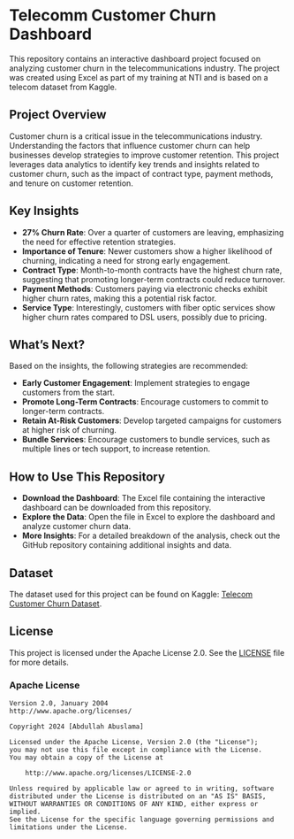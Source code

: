# Telecomm Customer Churn Dashboard

This repository contains an interactive dashboard project focused on analyzing customer churn in the telecommunications industry. The project was created using Excel as part of my training at NTI and is based on a telecom dataset from Kaggle.

## Project Overview

Customer churn is a critical issue in the telecommunications industry. Understanding the factors that influence customer churn can help businesses develop strategies to improve customer retention. This project leverages data analytics to identify key trends and insights related to customer churn, such as the impact of contract type, payment methods, and tenure on customer retention.

## Key Insights

- **27% Churn Rate**: Over a quarter of customers are leaving, emphasizing the need for effective retention strategies.
- **Importance of Tenure**: Newer customers show a higher likelihood of churning, indicating a need for strong early engagement.
- **Contract Type**: Month-to-month contracts have the highest churn rate, suggesting that promoting longer-term contracts could reduce turnover.
- **Payment Methods**: Customers paying via electronic checks exhibit higher churn rates, making this a potential risk factor.
- **Service Type**: Interestingly, customers with fiber optic services show higher churn rates compared to DSL users, possibly due to pricing.

## What’s Next?

Based on the insights, the following strategies are recommended:

- **Early Customer Engagement**: Implement strategies to engage customers from the start.
- **Promote Long-Term Contracts**: Encourage customers to commit to longer-term contracts.
- **Retain At-Risk Customers**: Develop targeted campaigns for customers at higher risk of churning.
- **Bundle Services**: Encourage customers to bundle services, such as multiple lines or tech support, to increase retention.

## How to Use This Repository

- **Download the Dashboard**: The Excel file containing the interactive dashboard can be downloaded from this repository.
- **Explore the Data**: Open the file in Excel to explore the dashboard and analyze customer churn data.
- **More Insights**: For a detailed breakdown of the analysis, check out the GitHub repository containing additional insights and data.

## Dataset

The dataset used for this project can be found on Kaggle: [Telecom Customer Churn Dataset](https://www.kaggle.com/datasets/blastchar/telco-customer-churn).

## License

This project is licensed under the Apache License 2.0. See the [LICENSE](LICENSE) file for more details.

### Apache License

    Version 2.0, January 2004
    http://www.apache.org/licenses/

    Copyright 2024 [Abdullah Abuslama]

    Licensed under the Apache License, Version 2.0 (the "License");
    you may not use this file except in compliance with the License.
    You may obtain a copy of the License at

        http://www.apache.org/licenses/LICENSE-2.0

    Unless required by applicable law or agreed to in writing, software
    distributed under the License is distributed on an "AS IS" BASIS,
    WITHOUT WARRANTIES OR CONDITIONS OF ANY KIND, either express or implied.
    See the License for the specific language governing permissions and
    limitations under the License.
